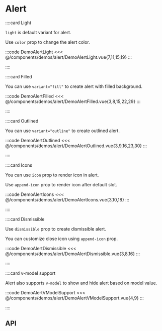 <script lang="ts" setup>
import api from '@virgo-ui/vue/component-meta/AAlert.json';
</script>

# Alert

<!-- 👉 Light -->
::::card Light

`light` is default variant for alert.

Use `color` prop to change the alert color.

:::code DemoAlertLight
<<< @/components/demos/alert/DemoAlertLight.vue{7,11,15,19}
:::

::::

<!-- 👉 Filled -->
::::card Filled

You can use `variant="fill"` to create alert with filled background.

:::code DemoAlertFilled
<<< @/components/demos/alert/DemoAlertFilled.vue{3,8,15,22,29}
:::

::::

<!-- 👉 Outlined -->
::::card Outlined

You can use `variant="outline"` to create outlined alert.

:::code DemoAlertOutlined
<<< @/components/demos/alert/DemoAlertOutlined.vue{3,9,16,23,30}
:::

::::

<!-- 👉 Icons -->
::::card Icons

You can use `icon` prop to render icon in alert.

Use `append-icon` prop to render icon after default slot.

:::code DemoAlertIcons
<<< @/components/demos/alert/DemoAlertIcons.vue{3,10,18}
:::

::::

<!-- 👉 Dismissible -->
::::card Dismissible

Use `dismissible` prop to create dismissible alert.

You can customize close icon using `append-icon` prop.

:::code DemoAlertDismissible
<<< @/components/demos/alert/DemoAlertDismissible.vue{3,8,16}
:::

::::

<!-- 👉 v-model support -->
::::card v-model support

Alert also supports `v-model` to show and hide alert based on model value.

:::code DemoAlertVModelSupport
<<< @/components/demos/alert/DemoAlertVModelSupport.vue{4,9}
:::

::::

<!-- 👉 API -->
## API

<Api :api="api" title="Alert"></Api>
